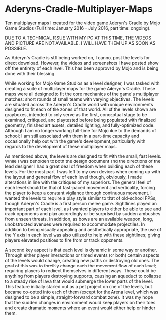 # Aderyns-Cradle-Multiplayer-Maps
Ten multiplayer maps I created for the video game Aderyn's Cradle by Mojo Game Studios (Full time: January 2016 - July 2016, part time: ongoing).

DUE TO A TECHNICAL ISSUE WITH MY PC AT THIS TIME, THE VIDEOS AND PICTURE ARE NOT AVAILABLE. I WILL HAVE THEM UP AS SOON AS POSSIBLE.

As Aderyn's Cradle is still being worked on, I cannot post the levels for direct download. However, the videos and screenshots I have posted show off the entirety of each level. This has been approved by Mojo and is being done with their blessing.

While working for Mojo Game Studios as a level designer, I was tasked with creating a suite of multiplayer maps for the game Aderyn's Cradle. These maps were all designed to fit the core mechanics of the game's multiplayer matches: short rounds of small teams with varying objectives. The levels are situated across the Aderyn's Cradle world with unique environments designed to fit each of the zones of that world. All of the levels shown are grayboxes, intended to only serve as the first, conceptual stage to be examined, critiqued, and playtested before being populated with finalized geometry, finished art assets, detailed lighting, and fully-optimized code. Although I am no longer working full-time for Mojo due to the demands of school; I am still associated with them in a part-time capacity and occasionally help out with the game's development, particularly with regards to the development of these multiplayer maps.

As mentioned above, the levels are designed to fit with the small, fast levels. While I was beholden to both the design document and the directions of the lead designer I had a great deal of freedom when building each of these levels. For the most part, I was left to my own devices when coming up with the layout and general flow of each level though, obviously, I made alterations in line with the critiques of my superiors. The general feel of each level should be that of fast-paced movement and verticality, forcing the player to keep a constant vigilance through continuous movement. I wanted the levels to require a play style similar to that of old-school FPSs, though Aderyn's Cradle is a first person melee game. Sightlines played an important part of each level, as I wanted players to either be able to see and track opponents and plan accordingly or be surprised by sudden ambushes from unseen threats. In addition, as bows are an available weapon, long, unobstructed avenues were required to accommodate projectiles. In addition to being visually appealing and aesthetically appropriate, the use of the Y axis in each level was also utilized to help with these sightlines; giving players elevated positions to fire from or track opponents.

A second key aspect is that each level is dynamic in some way or another. Through either player interactions or timed events (or both) certain aspects of the levels would change, creating new paths or destroying old ones. The goal of this was to forcibly change each the movement flow of each level; requiring players to redirect themselves in different ways. These could be anything from players destroying supports, causing an aqueduct to collapse to a steady rise of lava that would submerge the lower parts of the level. This feature initially started out as a pet project on one of the levels, but became co-opted into each of them (except for the Arena level, which was designed to be a simple, straight-forward combat zone). It was my hope that the sudden changes in environment would keep players on their toes and create dramatic moments where an event would either help or hinder them. 
